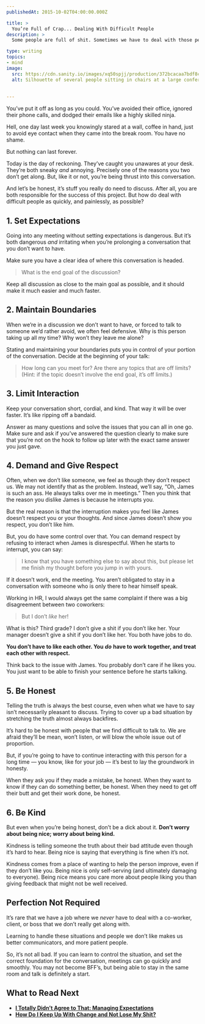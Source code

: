 ```yaml
---
publishedAt: 2015-10-02T04:00:00.000Z

title: >
  You’re Full of Crap... Dealing With Difficult People
description: >
  Some people are full of shit. Sometimes we have to deal with those people. Here are 6 ways to make that less painful.

type: writing
topics:
- mind
image:
  src: https://cdn.sanity.io/images/xq50spjj/production/372bcacaa7bdf8c1d9f7a96819de2ff6fa3949a0-4208x2779.jpg
  alt: Silhouette of several people sitting in chairs at a large conference table
  
  
---
```


You’ve put it off as long as you could. You’ve avoided their office, ignored their phone calls, and dodged their emails like a highly skilled ninja.

Hell, one day last week you knowingly stared at a wall, coffee in hand, just to avoid eye contact when they came into the break room. You have no shame.

But nothing can last forever.

Today is the day of reckoning. They’ve caught you unawares at your desk. They’re both sneaky _and_ annoying. Precisely one of the reasons you two don’t get along. But, like it or not, you’re being thrust into this conversation.

And let’s be honest, it’s stuff you really do need to discuss. After all, you are both responsible for the success of this project. But how do deal with difficult people as quickly, and painlessly, as possible?

## 1. Set Expectations

Going into any meeting without setting expectations is dangerous. But it’s both dangerous _and_ irritating when you’re prolonging a conversation that you don’t want to have.

Make sure you have a clear idea of where this conversation is headed.

> What is the end goal of the discussion?

Keep all discussion as close to the main goal as possible, and it should make it much easier and much faster.

## 2. Maintain Boundaries

When we’re in a discussion we don’t want to have, or forced to talk to someone we’d rather avoid, we often feel defensive. Why is this person taking up all my time? Why won’t they leave me alone?

Stating and maintaining your boundaries puts you in control of your portion of the conversation. Decide at the beginning of your talk:

> How long can you meet for? Are there any topics that are off limits? (Hint: if the topic doesn’t involve the end goal, it’s off limits.)

## 3. Limit Interaction

Keep your conversation short, cordial, and kind. That way it will be over faster. It’s like ripping off a bandaid.

Answer as many questions and solve the issues that you can all in one go. Make sure and ask if you’ve answered the question clearly to make sure that you’re not on the hook to follow up later with the exact same answer you just gave.

## 4. Demand and Give Respect

Often, when we don’t like someone, we feel as though they don’t respect us. We may not identify that as the problem. Instead, we’ll say, “Oh, James is such an ass. He always talks over me in meetings.” Then you think that the reason you dislike James is because he interrupts you.

But the real reason is that the interruption makes you feel like James doesn’t respect you or your thoughts. And since James doesn’t show you respect, you don’t like him.

But, you do have some control over that. You can demand respect by refusing to interact when James is disrespectful. When he starts to interrupt, you can say:

> I know that you have something else to say about this, but please let me finish my thought before you jump in with yours.

If it doesn’t work, end the meeting. You aren’t obligated to stay in a conversation with someone who is only there to hear himself speak.

Working in HR, I would always get the same complaint if there was a big disagreement between two coworkers:

> But I don’t _like_ her!

What is this? Third grade? I don’t give a shit if you don’t like her. Your manager doesn’t give a shit if you don’t like her. You both have jobs to do.

**You don’t have to like each other. You** **_do_** **have to work together, and treat each other with respect.**

Think back to the issue with James. You probably don’t care if he likes you. You just want to be able to finish your sentence before he starts talking.

## 5. Be Honest

Telling the truth is always the best course, even when what we have to say isn’t necessarily pleasant to discuss. Trying to cover up a bad situation by stretching the truth almost always backfires.

It’s hard to be honest with people that we find difficult to talk to. We are afraid they’ll be mean, won’t listen, or will blow the whole issue out of proportion.

But, if you’re going to have to continue interacting with this person for a long time — you know, like for your job — it’s best to lay the groundwork in honesty.

When they ask you if they made a mistake, be honest. When they want to know if they can do something better, be honest. When they need to get off their butt and get their work done, be honest.

## 6. Be Kind

But even when you’re being honest, don’t be a dick about it. **Don’t worry about being nice; worry about being kind.**

Kindness is telling someone the truth about their bad attitude even though it’s hard to hear. Being nice is saying that everything is fine when it’s not.

Kindness comes from a place of wanting to help the person improve, even if they don’t like you. Being nice is only self-serving (and ultimately damaging to everyone). Being nice means you care more about people liking you than giving feedback that might not be well received.

## Perfection Not Required

It’s rare that we have a job where we _never_ have to deal with a co-worker, client, or boss that we don’t really get along with.

Learning to handle these situations and people we don’t like makes us better communicators, and more patient people.

So, it’s not all bad. If you can learn to control the situation, and set the correct foundation for the conversation, meetings can go quickly and smoothly. You may not become BFF’s, but being able to stay in the same room and talk is definitely a start.

## What to Read Next

* [**I Totally Didn’t Agree to That: Managing Expectations**](https://marisamorby.com/managing-expectations/)
* [**How Do I Keep Up With Change and Not Lose My Shit?**](https://marisamorby.com/keep-up-with-change/)